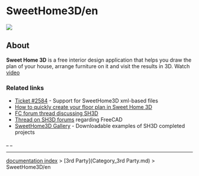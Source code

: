 # SweetHome3D/en
![](images/SweetHome3DLogo.png )

## About

**Sweet Home 3D** is a free interior design application that helps you draw the plan of your house, arrange furniture on it and visit the results in 3D. Watch [video](http://www.sweethome3d.com/videos/SweetHome3D-720p-music.mp4)

### Related links 

-   [Ticket \#2584](https://freecadweb.org/tracker/view.php?id=2584) - Support for SweetHome3D xml-based files
-   [How to quickly create your floor plan in Sweet Home 3D](https://www.youtube.com/watch?v=QAAYHTuqm9M)
-   [FC forum thread discussing SH3D](https://forum.freecadweb.org/viewtopic.php?f=8&t=23965)
-   [Thread on SH3D forums](http://www.sweethome3d.com/support/forum/viewthread_thread,6708_offset,25) regarding FreeCAD
-   [SweetHome3D Gallery](http://www.sweethome3d.com/gallery.jsp) - Downloadable examples of SH3D completed projects



_ _

---
[documentation index](../README.md) > [3rd Party](Category_3rd Party.md) > SweetHome3D/en
